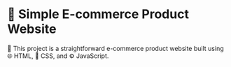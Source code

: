# 🛒 Simple E-commerce Product Website

📄 This project is a straightforward e-commerce product website built using 🌐 HTML, 🎨 CSS, and ⚙️ JavaScript.
